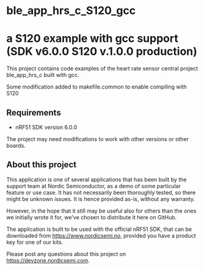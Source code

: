 ble_app_hrs_c_S120_gcc
======================

a S120 example with gcc support (SDK v6.0.0 S120 v.1.0.0 production)
==================

This project contains code examples of the heart rate sensor central project ble_app_hrs_c built with gcc.
   
Some modification added to makefile.common to enable compiling with S120
 
Requirements
------------
- nRF51 SDK version 6.0.0


The project may need modifications to work with other versions or other boards. 


About this project
------------------
This application is one of several applications that has been built by the support team at Nordic Semiconductor, as a demo of some particular feature or use case. It has not necessarily been thoroughly tested, so there might be unknown issues. It is hence provided as-is, without any warranty. 

However, in the hope that it still may be useful also for others than the ones we initially wrote it for, we've chosen to distribute it here on GitHub. 

The application is built to be used with the official nRF51 SDK, that can be downloaded from https://www.nordicsemi.no, provided you have a product key for one of our kits.

Please post any questions about this project on https://devzone.nordicsemi.com.
